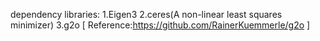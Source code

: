 dependency libraries:
	1.Eigen3
	2.ceres(A non-linear least squares minimizer)
	3.g2o [ Reference:https://github.com/RainerKuemmerle/g2o ]